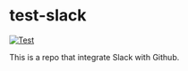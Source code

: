 # test-slack
[![Test][1]][2]

[1]: https://github.com/new-adventure-aerolite/test-slack/actions/workflows/action.yml/badge.svg?branch=main
[2]: https://github.com/new-adventure-aerolite/test-slack/actions/workflows/action.yml?query=branch%3Amain

This is a repo that integrate Slack with Github.